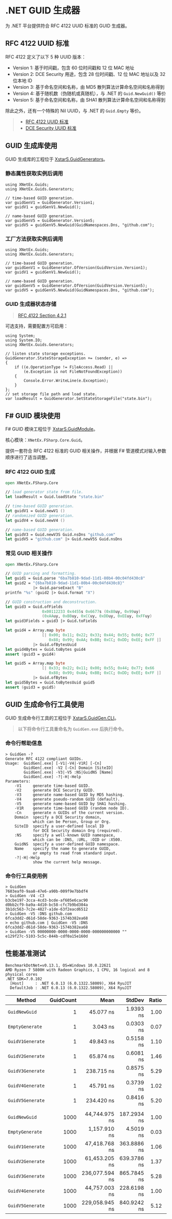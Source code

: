 ﻿# .NET GUID 生成器

为 .NET 平台提供符合 RFC 4122 UUID 标准的 GUID 生成器。

## RFC 4122 UUID 标准

RFC 4122 定义了以下 5 种 UUID 版本：

* Version 1: 基于时间戳，包含 60 位时间戳和 12 位 MAC 地址
* Version 2: DCE Security 用途，包含 28 位时间戳、12 位 MAC 地址以及 32 位本地 ID
* Version 3: 基于命名空间和名称，由 MD5 散列算法计算命名空间和名称得到
* Version 4: 基于随机数（伪随机或真随机），与 .NET 的 `Guid.NewGuid()` 等价
* Version 5: 基于命名空间和名称，由 SHA1 散列算法计算命名空间和名称得到

除此之外，还有一个特殊的 Nil UUID，与 .NET 的 `Guid.Empty` 等价。

> * [RFC 4122 UUID 标准](https://www.rfc-editor.org/rfc/rfc4122)
> * [DCE Security UUID 标准](https://pubs.opengroup.org/onlinepubs/9696989899/chap5.htm)

## GUID 生成库使用

GUID 生成库的工程位于 [XstarS.GuidGenerators](XstarS.GuidGenerators)。

### 静态属性获取实例后调用

``` CSharp
using XNetEx.Guids;
using XNetEx.Guids.Generators;

// time-based GUID generation.
var guidGenV1 = GuidGenerator.Version1;
var guidV1 = guidGenV1.NewGuid();

// name-based GUID generation.
var guidGenV5 = GuidGenerator.Version5;
var guidV5 = guidGenV5.NewGuid(GuidNamespaces.Dns, "github.com");
```

### 工厂方法获取实例后调用

``` CSharp
using XNetEx.Guids;
using XNetEx.Guids.Generators;

// time-based GUID generation.
var guidGenV1 = GuidGenerator.OfVersion(GuidVersion.Version1);
var guidV1 = guidGenV1.NewGuid();

// name-based GUID generation.
var guidGenV5 = GuidGenerator.OfVersion(GuidVersion.Version5);
var guidV5 = guidGenV5.NewGuid(GuidNamespaces.Dns, "github.com");
```

### GUID 生成器状态存储

> [RFC 4122 Section 4.2.1](https://www.rfc-editor.org/rfc/rfc4122#section-4.2.1)

可选支持，需要配置方可启用：

``` CSharp
using System;
using System.IO;
using XNetEx.Guids.Generators;

// listen state storage exceptions.
GuidGenerator.StateStorageException += (sender, e) =>
{
    if ((e.OperationType != FileAccess.Read) ||
        (e.Exception is not FileNotFoundException))
    {
        Console.Error.WriteLine(e.Exception);
    }
};
// set storage file path and load state.
var loadResult = GuidGenerator.SetStateStorageFile("state.bin");
```

## F# GUID 模块使用

F# GUID 模块工程位于 [XstarS.GuidModule](XstarS.GuidModule)。

核心模块：`XNetEx.FSharp.Core.Guid`。

提供一套符合 RFC 4122 标准的 GUID 相关操作，并根据 F# 管道模式对输入参数顺序进行了适当调整。

### RFC 4122 GUID 生成

``` FSharp
open XNetEx.FSharp.Core

// load generator state from file.
let loadResult = Guid.loadState "state.bin"

// time-based GUID generation.
let guidV1 = Guid.newV1 ()
// randomized GUID generation.
let guidV4 = Guid.newV4 ()

// name-based GUID generation.
let guidV3 = Guid.newV3S Guid.nsDns "github.com"
let guidV5 = "github.com" |> Guid.newV5S Guid.nsDns
```

### 常见 GUID 相关操作

``` FSharp
open XNetEx.FSharp.Core

// GUID parsing and formatting.
let guid1 = Guid.parse "6ba7b810-9dad-11d1-80b4-00c04fd430c8"
let guid2 = "{6ba7b810-9dad-11d1-80b4-00c04fd430c8}"
            |> Guid.parseExact "B"
printfn "%s" (guid2 |> Guid.format "X")

// GUID construction and deconstruction.
let guid3 = Guid.ofFields
                0x00112233 0x4455s 0x6677s (0x88uy, 0x99uy)
                (0xAAuy, 0xBBuy, 0xCCuy, 0xDDuy, 0xEEuy, 0xFFuy)
let guid3Fields = guid3 |> Guid.toFields

let guid4 = Array.map byte
                [| 0x00; 0x11; 0x22; 0x33; 0x44; 0x55; 0x66; 0x77
                   0x88; 0x99; 0xAA; 0xBB; 0xCC; 0xDD; 0xEE; 0xFF |]
            |> Guid.ofBytesUuid
let guid4Bytes = Guid.toBytes guid4
assert (guid3 = guid4)

let guid5 = Array.map byte
                [| 0x33; 0x22; 0x11; 0x00; 0x55; 0x44; 0x77; 0x66
                   0x88; 0x99; 0xAA; 0xBB; 0xCC; 0xDD; 0xEE; 0xFF |]
            |> Guid.ofBytes
let guid5Bytes = Guid.toBytesUuid guid5
assert (guid3 = guid5)
```

## GUID 生成命令行工具使用

GUID 生成命令行工具的工程位于 [XstarS.GuidGen.CLI](XstarS.GuidGen.CLI)。

> 以下将命令行工具重命名为 `GuidGen.exe` 后执行命令。

### 命令行帮助信息

``` Batch
> GuidGen -?
Generate RFC 4122 compliant GUIDs.
Usage:  GuidGen[.exe] [-V1|-V4|-V1R] [-Cn]
        GuidGen[.exe] -V2 [-Cn] Domain [SiteID]
        GuidGen[.exe] -V3|-V5 :NS|GuidNS [Name]
        GuidGen[.exe] -?|-H|-Help
Parameters:
    -V1     generate time-based GUID.
    -V2     generate DCE Security GUID.
    -V3     generate name-based GUID by MD5 hashing.
    -V4     generate pseudo-random GUID (default).
    -V5     generate name-based GUID by SHA1 hashing.
    -V1R    generate time-based GUID (random node ID).
    -Cn     generate n GUIDs of the current version.
    Domain  specify a DCE Security domain,
            which can be Person, Group or Org.
    SiteID  specify a user-defined local ID
            for DCE Security domain Org (required).
    :NS     specify a well-known GUID namespace,
            which can be :DNS, :URL, :OID or :X500.
    GuidNS  specify a user-defined GUID namespace.
    Name    specify the name to generate GUID,
            or empty to read from standard input.
    -?|-H|-Help
            show the current help message.
```

### 命令行工具使用例

``` Batch
> GuidGen
7603eaf0-9aa8-47e6-a90b-009f9e7bbdf4
> GuidGen -V4 -C3
b3cbe197-3cca-4cd3-bcde-af605e6cac90
d0bb2cf9-ba9a-4d10-bc58-cfc7b9bd304a
3b1dc563-7c2e-4827-a1de-63f2eacd6512
> GuidGen -V5 :DNS github.com
6fca3dd2-d61d-58de-9363-1574b382ea68
> echo github.com | GuidGen -V5 :DNS
6fca3dd2-d61d-58de-9363-1574b382ea68
> GuidGen -V5 00000000-0000-0000-0000-000000000000 ""
e129f27c-5103-5c5c-844b-cdf0a15e160d
```

## 性能基准测试

``` PlainText
BenchmarkDotNet=v0.13.1, OS=Windows 10.0.22621
AMD Ryzen 7 5800H with Radeon Graphics, 1 CPU, 16 logical and 8 physical cores
.NET SDK=7.0.102
  [Host]     : .NET 6.0.13 (6.0.1322.58009), X64 RyuJIT
  DefaultJob : .NET 6.0.13 (6.0.1322.58009), X64 RyuJIT
```

|           Method | GuidCount |           Mean |      StdDev | Ratio | Allocated |
|----------------- |----------:|---------------:|------------:|------:|----------:|
|    `GuidNewGuid` |         1 |      45.077 ns |   1.9393 ns |  1.00 |         - |
|  `EmptyGenerate` |         1 |       3.043 ns |   0.0303 ns |  0.07 |         - |
| `GuidV1Generate` |         1 |      49.843 ns |   0.5158 ns |  1.10 |         - |
| `GuidV2Generate` |         1 |      65.874 ns |   0.6081 ns |  1.46 |         - |
| `GuidV3Generate` |         1 |     238.715 ns |   0.8575 ns |  5.29 |         - |
| `GuidV4Generate` |         1 |      45.791 ns |   0.3739 ns |  1.02 |         - |
| `GuidV5Generate` |         1 |     234.420 ns |   0.8416 ns |  5.20 |         - |
|                  |           |                |             |       |           |
|    `GuidNewGuid` |      1000 |  44,744.975 ns | 187.2934 ns |  1.00 |         - |
|  `EmptyGenerate` |      1000 |   1,157.910 ns |   4.5019 ns |  0.03 |         - |
| `GuidV1Generate` |      1000 |  47,418.768 ns | 363.8886 ns |  1.06 |       3 B |
| `GuidV2Generate` |      1000 |  61,453.205 ns | 639.3786 ns |  1.37 |         - |
| `GuidV3Generate` |      1000 | 236,077.594 ns | 865.7845 ns |  5.28 |         - |
| `GuidV4Generate` |      1000 |  44,757.003 ns | 228.6198 ns |  1.00 |         - |
| `GuidV5Generate` |      1000 | 229,058.945 ns | 840.9242 ns |  5.12 |         - |
